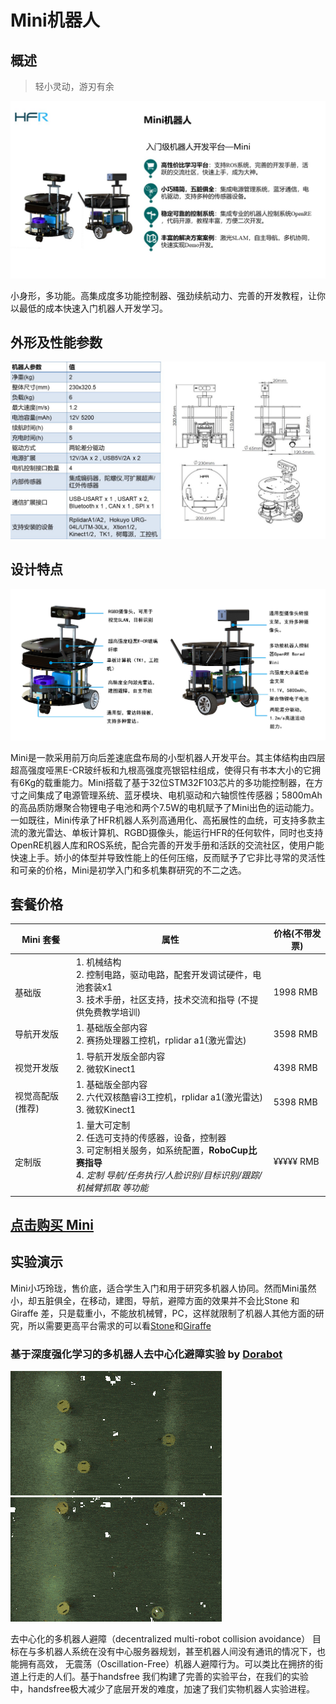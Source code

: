 # Mini机器人
## 概述
> 轻小灵动，游刃有余

![Alt text](/images/Products/Mini/Mini_V2.jpg)

小身形，多功能。高集成度多功能控制器、强劲续航动力、完善的开发教程，让你以最低的成本快速入门机器人开发学习。

## 外形及性能参数

![Alt text](/images/Products/Mini/Mini_V2_Parameter.jpg)

## 设计特点

![Alt text](/images/Products/Mini/Mini_V2_Resource.jpg)

Mini是一款采用前万向后差速底盘布局的小型机器人开发平台。其主体结构由四层超高强度哑黑E-CR玻纤板和九根高强度亮银铝柱组成，使得只有书本大小的它拥有6Kg的载重能力。Mini搭载了基于32位STM32F103芯片的多功能控制器，在方寸之间集成了电源管理系统、蓝牙模块、电机驱动和六轴惯性传感器；5800mAh的高品质防爆聚合物锂电子电池和两个7.5W的电机赋予了Mini出色的运动能力。一如既往，Mini传承了HFR机器人系列高通用化、高拓展性的血统，可支持多款主流的激光雷达、单板计算机、RGBD摄像头，能运行HFR的任何软件，同时也支持OpenRE机器人库和ROS系统，配合完善的开发手册和活跃的交流社区，使用户能快速上手。娇小的体型并导致性能上的任何压缩，反而赋予了它非比寻常的灵活性和可亲的价格，Mini是初学入门和多机集群研究的不二之选。

## 套餐价格　　　　　　　　　　　　　　　

Mini 套餐 | 属性 | 价格(不带发票)
-----|-----|-----
<br>基础版|1. 机械结构<br>2. 控制电路，驱动电路，配套开发调试硬件，电池套装x1<br>3. 技术手册，社区支持，技术交流和指导 (不提供免费教学培训)|<br>1998 RMB
导航开发版|1. 基础版全部内容<br>2. 赛扬处理器工控机，rplidar a1(激光雷达)|3598 RMB
<br>视觉开发版|1. 导航开发版全部内容<br>2. 微软Kinect1|<br>4398 RMB
<br>视觉高配版(推荐)|1. 基础版全部内容<br>2. 六代双核酷睿i3工控机，rplidar a1(激光雷达)<br>3. 微软Kinect1|<br>5398 RMB
<br>定制版|1. 量大可定制<br>2. 任选可支持的传感器，设备，控制器<br>3. 可定制相关服务，如系统配置，**RoboCup比赛指导**<br>4. *定制 导航/任务执行/人脸识别/目标识别/跟踪/机械臂抓取 等功能*|<br> ¥¥¥¥¥ RMB

## [点击购买 Mini](https://item.taobao.com/item.htm?spm=a1z10.5-c.w4002-13224047689.15.1ca8e435HCtjBj&id=551101819610)　　  　　　　　　　

## 实验演示
Mini小巧玲珑，售价底，适合学生入门和用于研究多机器人协同。然而Mini虽然小，却五脏俱全，在移动，建图，导航，避障方面的效果并不会比Stone 和 Giraffe 差，只是载重小，不能放机械臂，PC，这样就限制了机器人其他方面的研究，所以需要更高平台需求的可以看[Stone](/docs/Products/Stone.md)和[Giraffe](/docs/Products/Giraffe.md)

### 基于深度强化学习的多机器人去中心化避障实验 by [Dorabot](http://www.dorabot.com/) 

![4-13](/images/Experiment/mini/4_13_best_compression.gif)
![4-14](/images/Experiment/mini/4_14_best_compression.gif)

去中心化的多机器人避障（decentralized multi-robot collision avoidance） 目标在与多机器人系统在没有中心服务器规划，甚至机器人间没有通讯的情况下，也能拥有高效， 无震荡（Oscillation-Free）机器人避障行为。可以类比在拥挤的街道上行走的人们。基于handsfree 我们构建了完善的实验平台，在我们的实验中，handsfree极大减少了底层开发的难度，加速了我们实物机器人实验进程。
